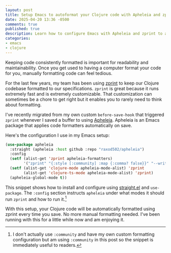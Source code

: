 ```yaml
---
layout: post
title: Setup Emacs to autoformat your Clojure code with Apheleia and zprint
date: 2025-04-20 13:36 -0500
comments: true
published: true
description: Learn how to configure Emacs with Apheleia and zprint to automatically format your Clojure code on save.
categories:
- emacs
- clojure
---
```


Keeping code consistently formatted is important for readability and maintainability.
Once you get used to having a computer format your code for you, manually formatting code can feel tedious.

For the last few years, my team has been using [zprint](https://github.com/kkinnear/zprint) to keep our Clojure codebase formatted to our specifications.
`zprint` is great because it runs extremely fast and is extremely customizable.
That customization can sometimes be a chore to get right but it enables you to rarely need to think about formatting.

I've recently migrated from my own custom `before-save-hook` that triggered `zprint` whenever I saved a buffer to using [Apheleia](https://github.com/radian-software/apheleia).
Apheleia is an Emacs package that applies code formatters automatically on save.

Here's the configuration I use in my Emacs setup:

```lisp
(use-package apheleia
  :straight (apheleia :host github :repo "raxod502/apheleia")
  :config
  (setf (alist-get 'zprint apheleia-formatters)
        '("zprint" "{:style [:community] :map {:comma? false}}" "--write" inplace))
  (setf (alist-get 'clojure-mode apheleia-mode-alist) 'zprint
        (alist-get 'clojure-ts-mode apheleia-mode-alist) 'zprint)
  (apheleia-global-mode t))
```

This snippet shows how to install and configure using [straight.el](https://github.com/radian-software/straight.el) and `use-package`.
The `:config` section instructs `apheleia` under what modes it should run `zprint` and how to run it.[^1]

[^1]: I don't actually use `:community` and have my own custom formatting configuration but am using `:community` in this post so the snippet is immediately useful to readers.

With this setup, your Clojure code will be automatically formatted using zprint every time you save.
No more manual formatting needed.
I've been running with this for a little while now and am enjoying it.
